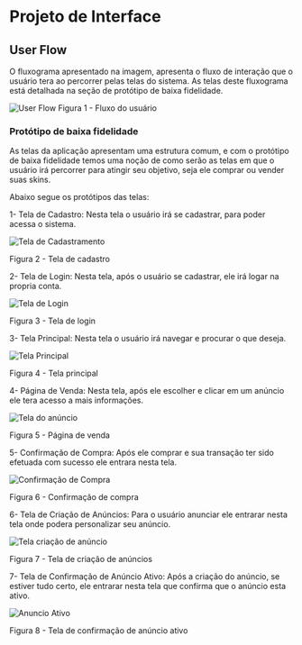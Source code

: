 
# Projeto de Interface

## User Flow

O fluxograma apresentado na imagem, apresenta o fluxo de interação que o usuário tera ao percorrer pelas telas do sistema. As telas deste fluxograma está detalhada na seção de protótipo de baixa fidelidade. 

![User Flow](https://github.com/user-attachments/assets/305ebac7-e699-40e4-b3f1-4957b271de8f)
Figura 1 - Fluxo do usuário
### Protótipo de baixa fidelidade

As telas da aplicação apresentam uma estrutura comum, e com o protótipo de baixa fidelidade temos uma noção de como serão as telas em que o usuário irá percorrer para atingir seu objetivo, seja ele comprar ou vender suas skins.

Abaixo segue os protótipos das telas:

1- Tela de Cadastro: Nesta tela o usuário irá se cadastrar, para poder acessa o sistema.

![Tela de Cadastramento](https://github.com/user-attachments/assets/1c4dfa1a-dfa7-4919-99a6-696c122580cf)

Figura 2 - Tela de cadastro


2- Tela de Login: Nesta tela, após o usuário se cadastrar, ele irá logar na propria conta.

![Tela de Login](https://github.com/user-attachments/assets/60e08389-505c-43f4-8a21-496174b07189)

Figura 3 - Tela de login


3- Tela Principal: Nesta tela o usuário irá navegar e procurar o que deseja.

![Tela Principal](https://github.com/user-attachments/assets/ed6b963b-bb3b-4d28-9d31-6dffe0c747c2)

Figura 4 - Tela principal


4- Página de Venda: Nesta tela, após ele escolher e clicar em um anúncio ele tera acesso a mais informações.

![Tela do anúncio](https://github.com/user-attachments/assets/072a3f8b-1390-404e-9458-3b10e7e6b5a0)

Figura 5 - Página de venda


5- Confirmação de Compra: Após ele comprar e sua transação ter sido efetuada com sucesso ele entrara nesta tela.

![Confirmação de Compra](https://github.com/user-attachments/assets/a2d65506-a8e1-4d4f-a2c5-d8c7b079a55a)

Figura 6 - Confirmação de compra


6- Tela de Criação de Anúncios: Para o usuário anunciar ele entrarar nesta tela onde podera personalizar seu anúncio.

![Tela criação de anúncio](https://github.com/user-attachments/assets/137f4a1e-c72e-4547-aca0-7c616446fef9)

Figura 7 - Tela de criação de anúncios


7- Tela de Confirmação de Anúncio Ativo: Após a criação do anúncio, se estiver tudo certo, ele entrarar nesta tela que confirma que o anúncio esta ativo. 

![Anuncio Ativo](https://github.com/user-attachments/assets/8dbf5dad-c590-4de4-bda3-15a21e086315)

Figura 8 - Tela de confirmação de anúncio ativo





